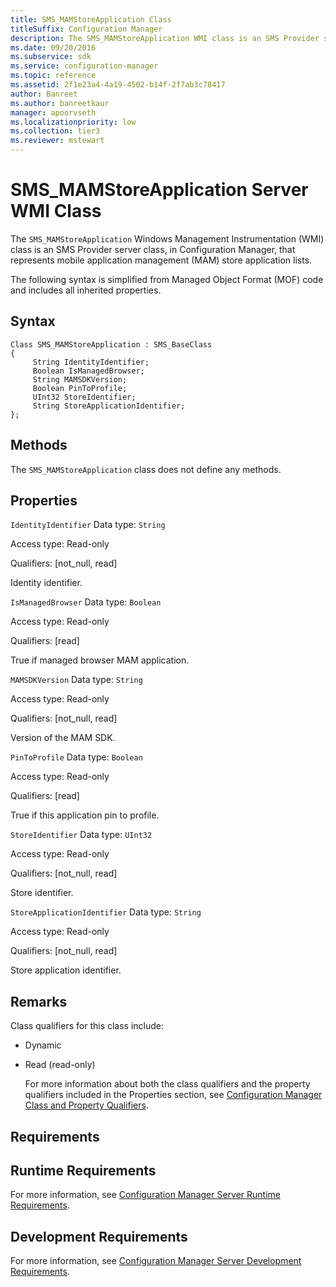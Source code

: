 ```yaml
---
title: SMS_MAMStoreApplication Class
titleSuffix: Configuration Manager
description: The SMS_MAMStoreApplication WMI class is an SMS Provider server class that represents mobile application management store application lists.
ms.date: 09/20/2016
ms.subservice: sdk
ms.service: configuration-manager
ms.topic: reference
ms.assetid: 2f1e23a4-4a19-4502-b14f-2f7ab3c78417
author: Banreet
ms.author: banreetkaur
manager: apoorvseth
ms.localizationpriority: low
ms.collection: tier3
ms.reviewer: mstewart
---
```

# SMS_MAMStoreApplication Server WMI Class
The `SMS_MAMStoreApplication` Windows Management Instrumentation (WMI) class is an SMS Provider server class, in Configuration Manager, that represents mobile application management (MAM) store application lists.

 The following syntax is simplified from Managed Object Format (MOF) code and includes all inherited properties.

## Syntax

```
Class SMS_MAMStoreApplication : SMS_BaseClass
{
     String IdentityIdentifier;
     Boolean IsManagedBrowser;
     String MAMSDKVersion;
     Boolean PinToProfile;
     UInt32 StoreIdentifier;
     String StoreApplicationIdentifier;
};

```

## Methods
 The `SMS_MAMStoreApplication` class does not define any methods.

## Properties
 `IdentityIdentifier`
 Data type: `String`

 Access type: Read-only

 Qualifiers: [not_null, read]

 Identity identifier.

 `IsManagedBrowser`
 Data type: `Boolean`

 Access type: Read-only

 Qualifiers: [read]

 True if managed browser MAM application.

 `MAMSDKVersion`
 Data type: `String`

 Access type: Read-only

 Qualifiers: [not_null, read]

 Version of the MAM SDK.

 `PinToProfile`
 Data type: `Boolean`

 Access type: Read-only

 Qualifiers: [read]

 True if this application pin to profile.

 `StoreIdentifier`
 Data type: `UInt32`

 Access type: Read-only

 Qualifiers: [not_null, read]

 Store identifier.

 `StoreApplicationIdentifier`
 Data type: `String`

 Access type: Read-only

 Qualifiers: [not_null, read]

 Store application identifier.

## Remarks
 Class qualifiers for this class include:

- Dynamic

- Read (read-only)

  For more information about both the class qualifiers and the property qualifiers included in the Properties section, see [Configuration Manager Class and Property Qualifiers](../../../develop/reference/misc/class-and-property-qualifiers.md).

## Requirements

## Runtime Requirements
 For more information, see [Configuration Manager Server Runtime Requirements](../../../develop/core/reqs/server-runtime-requirements.md).

## Development Requirements
 For more information, see [Configuration Manager Server Development Requirements](../../../develop/core/reqs/server-development-requirements.md).

